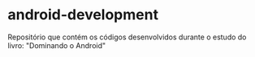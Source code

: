 # android-development
Repositório que contém os códigos desenvolvidos durante o estudo do livro: "Dominando o Android"
